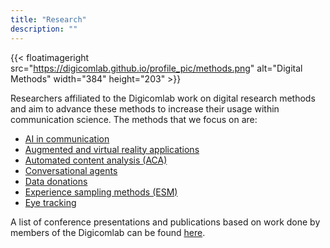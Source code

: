 ```yaml
---
title: "Research"
description: ""
---
```


{{< floatimageright src="https://digicomlab.github.io/profile_pic/methods.png" alt="Digital Methods" width="384" height="203" >}}

Researchers affiliated to the Digicomlab work on digital research methods and aim to advance these methods to increase their usage within communication science. The methods that we focus on are:

- [AI in communication](https://digicomlab.github.io/projects/00-ai/)
- [Augmented and virtual reality applications](https://digicomlab.github.io/projects/01-vrar/)
- [Automated content analysis (ACA)](https://digicomlab.github.io/projects/02-aca/)
- [Conversational agents](https://digicomlab.github.io/projects/03-convagents/)
- [Data donations](https://digicomlab.github.io/projects/04-datadon/)
- [Experience sampling methods (ESM)](https://digicomlab.github.io/projects/07-esm/)
- [Eye tracking](https://digicomlab.github.io/projects/05-eyetrack/)


A list of conference presentations and publications based on work done by members of the Digicomlab can be found [here](https://digicomlab.github.io/projects/08-refs/).




